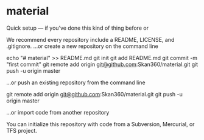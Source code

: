 # material
Quick setup — if you’ve done this kind of thing before
or

We recommend every repository include a README, LICENSE, and .gitignore.
…or create a new repository on the command line

echo "# material" >> README.md
git init
git add README.md
git commit -m "first commit"
git remote add origin git@github.com:Skan360/material.git
git push -u origin master

…or push an existing repository from the command line

git remote add origin git@github.com:Skan360/material.git
git push -u origin master

…or import code from another repository

You can initialize this repository with code from a Subversion, Mercurial, or TFS project.
